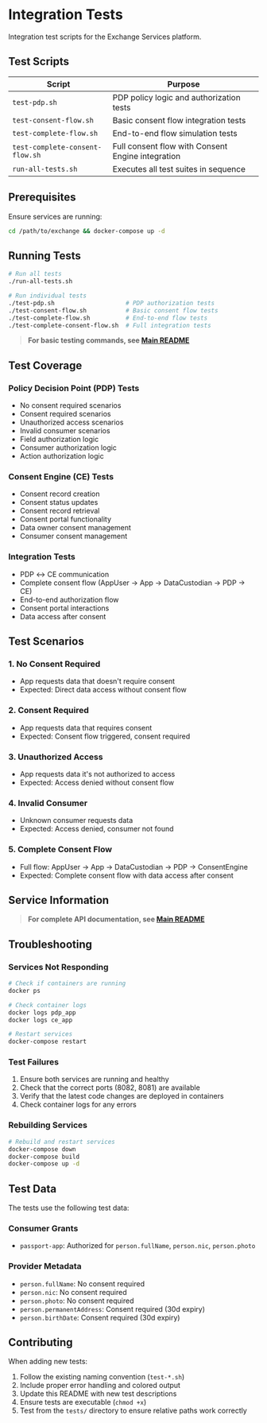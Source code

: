 # Integration Tests

Integration test scripts for the Exchange Services platform.

## Test Scripts

| Script | Purpose |
|--------|---------|
| `test-pdp.sh` | PDP policy logic and authorization tests |
| `test-consent-flow.sh` | Basic consent flow integration tests |
| `test-complete-flow.sh` | End-to-end flow simulation tests |
| `test-complete-consent-flow.sh` | Full consent flow with Consent Engine integration |
| `run-all-tests.sh` | Executes all test suites in sequence |

## Prerequisites

Ensure services are running:
```bash
cd /path/to/exchange && docker-compose up -d
```

## Running Tests

```bash
# Run all tests
./run-all-tests.sh

# Run individual tests
./test-pdp.sh                    # PDP authorization tests
./test-consent-flow.sh           # Basic consent flow tests  
./test-complete-flow.sh          # End-to-end flow tests
./test-complete-consent-flow.sh  # Full integration tests
```

> **For basic testing commands, see [Main README](../README.md#testing)**

## Test Coverage

### Policy Decision Point (PDP) Tests
- No consent required scenarios
- Consent required scenarios  
- Unauthorized access scenarios
- Invalid consumer scenarios
- Field authorization logic
- Consumer authorization logic
- Action authorization logic

### Consent Engine (CE) Tests
- Consent record creation
- Consent status updates
- Consent record retrieval
- Consent portal functionality
- Data owner consent management
- Consumer consent management

### Integration Tests
- PDP ↔ CE communication
- Complete consent flow (AppUser → App → DataCustodian → PDP → CE)
- End-to-end authorization flow
- Consent portal interactions
- Data access after consent

## Test Scenarios

### 1. No Consent Required
- App requests data that doesn't require consent
- Expected: Direct data access without consent flow

### 2. Consent Required
- App requests data that requires consent
- Expected: Consent flow triggered, consent required

### 3. Unauthorized Access
- App requests data it's not authorized to access
- Expected: Access denied without consent flow

### 4. Invalid Consumer
- Unknown consumer requests data
- Expected: Access denied, consumer not found

### 5. Complete Consent Flow
- Full flow: AppUser → App → DataCustodian → PDP → ConsentEngine
- Expected: Complete consent flow with data access after consent

## Service Information

> **For complete API documentation, see [Main README](../README.md#api-reference)**

## Troubleshooting

### Services Not Responding
```bash
# Check if containers are running
docker ps

# Check container logs
docker logs pdp_app
docker logs ce_app

# Restart services
docker-compose restart
```

### Test Failures
1. Ensure both services are running and healthy
2. Check that the correct ports (8082, 8081) are available
3. Verify that the latest code changes are deployed in containers
4. Check container logs for any errors

### Rebuilding Services
```bash
# Rebuild and restart services
docker-compose down
docker-compose build
docker-compose up -d
```

## Test Data

The tests use the following test data:

### Consumer Grants
- `passport-app`: Authorized for `person.fullName`, `person.nic`, `person.photo`

### Provider Metadata
- `person.fullName`: No consent required
- `person.nic`: No consent required  
- `person.photo`: No consent required
- `person.permanentAddress`: Consent required (30d expiry)
- `person.birthDate`: Consent required (30d expiry)

## Contributing

When adding new tests:
1. Follow the existing naming convention (`test-*.sh`)
2. Include proper error handling and colored output
3. Update this README with new test descriptions
4. Ensure tests are executable (`chmod +x`)
5. Test from the `tests/` directory to ensure relative paths work correctly
